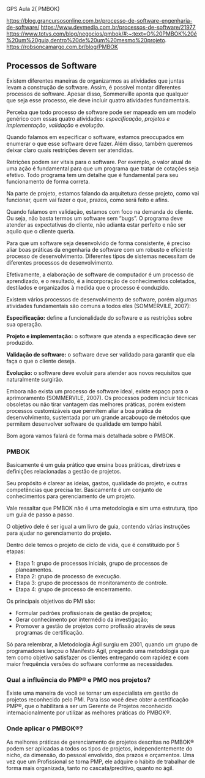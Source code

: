 GPS
Aula 2( PMBOK)

https://blog.grancursosonline.com.br/processo-de-software-engenharia-de-software/
https://www.devmedia.com.br/processos-de-software/21977
https://www.totvs.com/blog/negocios/pmbok/#:~:text=O%20PMBOK%20é%20um%20guia,dentro%20de%20um%20mesmo%20projeto.
https://robsoncamargo.com.br/blog/PMBOK

## Processos de Software

Existem diferentes maneiras de organizarmos as atividades que juntas levam a construção de software. Assim, é possível montar diferentes processos de software. Apesar disso, Sommerville aponta que qualquer que seja esse processo, ele deve incluir quatro atividades fundamentais.

Perceba que todo processo de software pode ser mapeado em um modelo genérico com essas quatro atividades: *especificação*, *projetos e implementação*, *validação* e *evolução*.

Quando falamos em especificar o software, estamos preocupados em enumerar o que esse software deve fazer. Além disso, também queremos deixar claro quais restrições devem ser atendidas. 

Retrições podem ser vitais para o software. Por exemplo, o valor atual de uma ação é fundamental para que um programa que tratar de cotações seja efetivo. Todo programa tem um detalhe que é fundamental para seu funcionamento de forma correta.

Na parte de projeto, estamos falando da arquitetura desse projeto, como vai funcionar, quem vai fazer o que, prazos, como será feito e afins. 

Quando falamos em validação, estamos com foco na demanda do cliente. Ou seja, não basta termos um software sem “bugs”. O programa deve atender as expectativas do cliente, não adianta estar perfeito e não ser aquilo que o cliente queria. 

Para que um software seja desenvolvido de forma consistente, é preciso aliar boas práticas da engenharia de software com um robusto e eficiente processo de desenvolvimento. Diferentes tipos de sistemas necessitam de diferentes processos de desenvolvimento.

Efetivamente, a elaboração de software de computador é um processo de aprendizado, e o resultado, é a incorporação de conhecimentos coletados, destilados e organizados à medida que o processo é conduzido.

Existem vários processos de desenvolvimento de software, porém algumas atividades fundamentais são comuns a todos eles (SOMMERVILE, 2007):

**Especificação:** define a funcionalidade do software e as restrições sobre sua operação.

**Projeto e implementação:** o software que atenda a especificação deve ser produzido.

**Validação de software:** o software deve ser validado para garantir que ela faça o que o cliente deseja.

**Evolução:** o software deve evoluir para atender aos novos requisitos que naturalmente surgirão.

Embora não exista um processo de software ideal, existe espaço para o aprimoramento (SOMMERVILE, 2007). Os processos podem incluir técnicas obsoletas ou não tirar vantagem das melhores práticas, porém existem processos customizáveis que permitem aliar a boa prática de desenvolvimento, sustentada por um grande arcabouço de métodos que permitem desenvolver software de qualidade em tempo hábil. 

Bom agora vamos falará de forma mais detalhada sobre o PMBOK.

### PMBOK
Basicamente é um guia prático que ensina boas práticas, diretrizes e definições relacionadas a gestão de projetos.

Seu propósito é clarear as ideias, gastos, qualidade do projeto, e outras competências que precisa ter. Basicamente é um conjunto de conhecimentos para gerenciamento de um projeto.

Vale ressaltar que PMBOK não é uma metodologia e sim uma estrutura, tipo um guia de passo a passo. 

O objetivo dele é ser igual a um livro de guia, contendo várias instruções para ajudar no gerenciamento do projeto.

Dentro dele temos o projeto de ciclo de vida, que é constituído por 5 etapas:
- Etapa 1: grupo de processos iniciais, grupo de processos de planeamentos.
- Etapa 2: grupo de processo de execução.
- Etapa 3: grupo de processos de monitoramento de controle.
- Etapa 4: grupo de processo de encerramento.

Os principais objetivos do PMI são:
- Formular padrões profissionais de gestão de projetos;
- Gerar conhecimento por intermédio da investigação;
- Promover a gestão de projetos como profissão através de seus programas de certificação.

Só para relembrar, a Metodologia Ágil surgiu em 2001, quando um grupo de programadores lançou o Manifesto Ágil, pregando uma metodologia que tem como objetivo satisfazer os clientes entregando com rapidez e com maior frequência versões do software conforme as necessidades.

### Qual a influência do PMP® e PMO nos projetos?
Existe uma maneira de você se tornar um especialista em gestão de projetos reconhecido pelo PMI. Para isso você deve obter a certificação PMP®, que o habilitará a ser um Gerente de Projetos reconhecido internacionalmente por utilizar as melhores práticas do PMBOK®.

### Onde aplicar o PMBOK®?
As melhores práticas de gerenciamento de projetos descritas no PMBOK® podem ser aplicadas a todos os tipos de projetos, independentemente do nicho, da dimensão, do pessoal envolvido, dos prazos e orçamentos.
Uma vez que um Profissional se torna PMP, ele adquire o hábito de trabalhar de forma mais organizada, tanto no cascata/preditivo, quanto no ágil.
